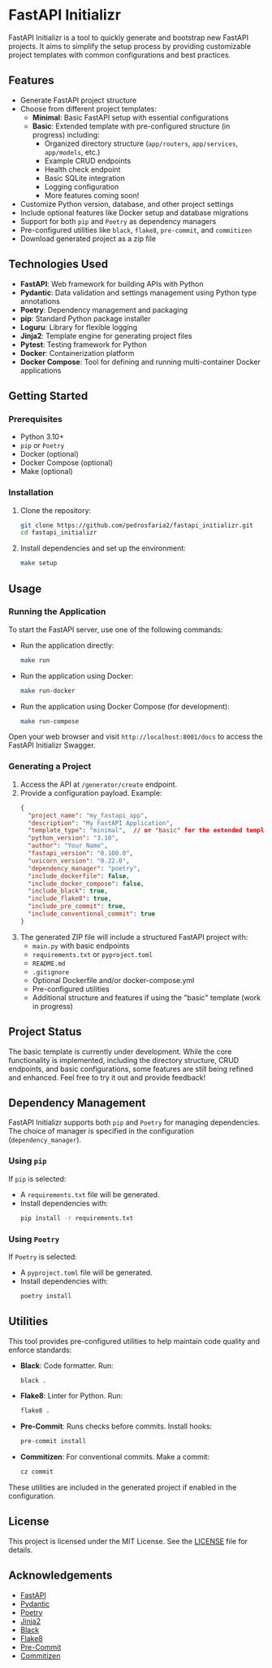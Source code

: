 # FastAPI Initializr

FastAPI Initializr is a tool to quickly generate and bootstrap new FastAPI projects. It aims to simplify the setup process by providing customizable project templates with common configurations and best practices.

## Features

- Generate FastAPI project structure
- Choose from different project templates:
  - **Minimal**: Basic FastAPI setup with essential configurations
  - **Basic**: Extended template with pre-configured structure (in progress) including:
    - Organized directory structure (`app/routers`, `app/services`, `app/models`, etc.)
    - Example CRUD endpoints
    - Health check endpoint
    - Basic SQLite integration
    - Logging configuration
    - More features coming soon!
- Customize Python version, database, and other project settings
- Include optional features like Docker setup and database migrations
- Support for both `pip` and `Poetry` as dependency managers
- Pre-configured utilities like `black`, `flake8`, `pre-commit`, and `commitizen`
- Download generated project as a zip file

## Technologies Used

- **FastAPI**: Web framework for building APIs with Python
- **Pydantic**: Data validation and settings management using Python type annotations
- **Poetry**: Dependency management and packaging
- **pip**: Standard Python package installer
- **Loguru**: Library for flexible logging
- **Jinja2**: Template engine for generating project files
- **Pytest**: Testing framework for Python
- **Docker**: Containerization platform
- **Docker Compose**: Tool for defining and running multi-container Docker applications

## Getting Started

### Prerequisites

- Python 3.10+
- `pip` or `Poetry`
- Docker (optional)
- Docker Compose (optional)
- Make (optional)

### Installation

1. Clone the repository:

   ```bash
   git clone https://github.com/pedrosfaria2/fastapi_initializr.git
   cd fastapi_initializr
   ```

2. Install dependencies and set up the environment:

   ```bash
   make setup
   ```

## Usage

### Running the Application

To start the FastAPI server, use one of the following commands:

- Run the application directly:

  ```bash
  make run
  ```

- Run the application using Docker:

  ```bash
  make run-docker
  ```

- Run the application using Docker Compose (for development):

  ```bash
  make run-compose
  ```

Open your web browser and visit `http://localhost:8001/docs` to access the FastAPI Initializr Swagger.

### Generating a Project

1. Access the API at `/generator/create` endpoint.
2. Provide a configuration payload. Example:
   ```json
   {
     "project_name": "my_fastapi_app",
     "description": "My FastAPI Application",
     "template_type": "minimal",  // or "basic" for the extended template
     "python_version": "3.10",
     "author": "Your Name",
     "fastapi_version": "0.100.0",
     "uvicorn_version": "0.22.0",
     "dependency_manager": "poetry",
     "include_dockerfile": false,
     "include_docker_compose": false,
     "include_black": true,
     "include_flake8": true,
     "include_pre_commit": true,
     "include_conventional_commit": true
   }
   ```
3. The generated ZIP file will include a structured FastAPI project with:
   - `main.py` with basic endpoints
   - `requirements.txt` or `pyproject.toml`
   - `README.md`
   - `.gitignore`
   - Optional Dockerfile and/or docker-compose.yml
   - Pre-configured utilities
   - Additional structure and features if using the "basic" template (work in progress)

## Project Status

The basic template is currently under development. While the core functionality is implemented, including the directory structure, CRUD endpoints, and basic configurations, some features are still being refined and enhanced. Feel free to try it out and provide feedback!

## Dependency Management

FastAPI Initializr supports both `pip` and `Poetry` for managing dependencies. The choice of manager is specified in the configuration (`dependency_manager`).

### Using `pip`

If `pip` is selected:
- A `requirements.txt` file will be generated.
- Install dependencies with:
  ```bash
  pip install -r requirements.txt
  ```

### Using `Poetry`

If `Poetry` is selected:
- A `pyproject.toml` file will be generated.
- Install dependencies with:
  ```bash
  poetry install
  ```

## Utilities

This tool provides pre-configured utilities to help maintain code quality and enforce standards:

- **Black**: Code formatter. Run:
  ```bash
  black .
  ```

- **Flake8**: Linter for Python. Run:
  ```bash
  flake8 .
  ```

- **Pre-Commit**: Runs checks before commits. Install hooks:
  ```bash
  pre-commit install
  ```

- **Commitizen**: For conventional commits. Make a commit:
  ```bash
  cz commit
  ```

These utilities are included in the generated project if enabled in the configuration.

## License

This project is licensed under the MIT License. See the [LICENSE](LICENSE) file for details.

## Acknowledgements

- [FastAPI](https://fastapi.tiangolo.com/)
- [Pydantic](https://pydantic-docs.helpmanual.io/)
- [Poetry](https://python-poetry.org/)
- [Jinja2](https://jinja.palletsprojects.com/)
- [Black](https://github.com/psf/black)
- [Flake8](https://flake8.pycqa.org/)
- [Pre-Commit](https://pre-commit.com/)
- [Commitizen](https://commitizen-tools.github.io/commitizen/)
